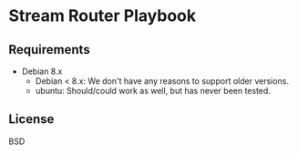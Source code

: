 Stream Router Playbook
======================

Requirements
------------

 - Debian 8.x
   + Debian < 8.x: We don't have any reasons to support older versions.
   + ubuntu: Should/could work as well, but has never been tested.


License
-------

BSD
